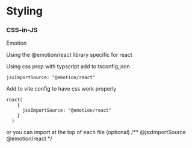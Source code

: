 # Styling

### CSS-in-JS
Emotion

Using the @emotion/react library specific for react

Using css prop with typscript add to tsconfig,json
```
jsxImportSource: "@emotion/react"
```

Add to vite config to have css work properly
```
react(
    {
      jsxImportSource: "@emotion/react"
    }
  )
```

or you can import at the top of each file (optional)
/** @jsxImportSource @emotion/react */
